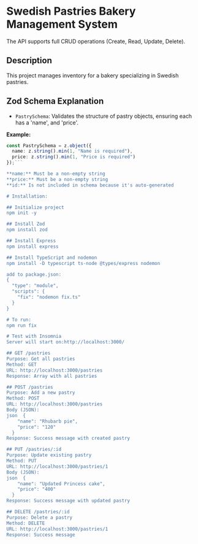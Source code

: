 # Swedish Pastries Bakery Management System 
 The API supports full CRUD operations (Create, Read, Update, Delete).
## Description 
This project manages inventory for a bakery specializing in Swedish pastries. 

 ## Zod Schema Explanation 
- `PastrySchema`: Validates the structure of pastry objects, ensuring each has a 'name', and 'price'. 

**Example:**
```typescript
const PastrySchema = z.object({
  name: z.string().min(1, "Name is required"),
  price: z.string().min(1, "Price is required")
});```

**name:** Must be a non-empty string 
**price:** Must be a non-empty string 
**id:** Is not included in schema because it's auto-generated

# Installation:

## Initialize project
npm init -y

## Install Zod
npm install zod

## Install Express 
npm install express

## Install TypeScript and nodemon
npm install -D typescript ts-node @types/express nodemon

add to package.json:
{
  "type": "module",
  "scripts": {
    "fix": "nodemon fix.ts"
  }
}

# To run: 
npm run fix

# Test with Insomnia
Server will start on:http://localhost:3000/

## GET /pastries
Purpose: Get all pastries
Method: GET
URL: http://localhost:3000/pastries
Response: Array with all pastries

## POST /pastries
Purpose: Add a new pastry
Method: POST
URL: http://localhost:3000/pastries
Body (JSON):
json  {
    "name": "Rhubarb pie",
    "price": "120"
  }
Response: Success message with created pastry

## PUT /pastries/:id
Purpose: Update existing pastry
Method: PUT
URL: http://localhost:3000/pastries/1
Body (JSON):
json  {
    "name": "Updated Princess cake",
    "price": "400"
  }
Response: Success message with updated pastry

## DELETE /pastries/:id
Purpose: Delete a pastry
Method: DELETE
URL: http://localhost:3000/pastries/1
Response: Success message